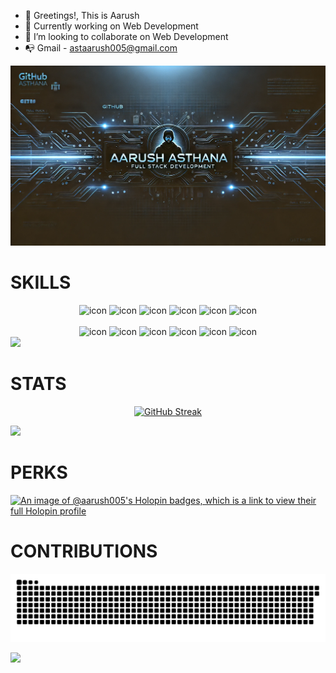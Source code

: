 - 👋 Greetings!, This is Aarush
- 🌱 Currently working on Web Development
- 🤝 I’m looking to collaborate on Web Development
- 📭 Gmail - astaarush005@gmail.com

<!---
aarush005/aarush005 is a ✨ special ✨ repository because its `README.md` (this file) appears on your GitHub profile.
You can click the Preview link to take a look at your changes.
--->
<img src="profile.webp">
<h1>SKILLS</h1>
<div align="center">
  <img src="https://techstack-generator.vercel.app/java-icon.svg" alt="icon" width="100" height="100" />
  <img src="https://techstack-generator.vercel.app/python-icon.svg" alt="icon" width="100" height="100" />
  <img src="https://techstack-generator.vercel.app/ts-icon.svg" alt="icon" width="100" height="100" />
  <img src="https://techstack-generator.vercel.app/js-icon.svg" alt="icon"width="100" height="100" />
  <img src="https://techstack-generator.vercel.app/react-icon.svg" alt="icon" width="100" height="100" />
 <img src="https://techstack-generator.vercel.app/mysql-icon.svg" alt="icon" width="100" height="100" />
</div>

<br>

<div align="center">
  <img src="https://techstack-generator.vercel.app/docker-icon.svg" alt="icon" width="100" height="100" />
  <img src="https://techstack-generator.vercel.app/aws-icon.svg" alt="icon" width="100" height="100" />
  <img src="https://techstack-generator.vercel.app/github-icon.svg" alt="icon" width="100" height="100" />
  <img src="https://techstack-generator.vercel.app/prettier-icon.svg" alt="icon" width="100" height="100" />
  <img src="https://techstack-generator.vercel.app/restapi-icon.svg" alt="icon" width="100" height="100" />
  <img src="https://techstack-generator.vercel.app/graphql-icon.svg" alt="icon" width="100" height="100" />
</div>

<!--x axis divider-->
<img src="/assets/images/horizontal-divider-gradient.gif">

<h1>STATS</h1>
<!--Github stats-->
  <div align="center">
    
[![GitHub Streak](https://streak-stats.demolab.com?user=aarush005&theme=transparent&border_radius=8&card_width=600&card_height=250)](https://git.io/streak-stats)

  </div>
  
<!--x axis divider-->
<img src="/assets/images/horizontal-divider-gradient.gif">


<h1>PERKS</h1>

[![An image of @aarush005's Holopin badges, which is a link to view their full Holopin profile](https://holopin.me/aarush005)](https://holopin.io/@aarush005)



<!--cONTRIBUTIONS-->
<h1>CONTRIBUTIONS</h1>

![snake gif](https://github.com/aarush005/aarush005/blob/output/github-contribution-grid-snake-dark.svg)

<!--x axis divider-->
<img src="/assets/images/horizontal-divider-gradient.gif">
